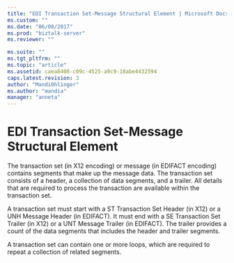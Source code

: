 ```yaml
---
title: "EDI Transaction Set-Message Structural Element | Microsoft Docs"
ms.custom: ""
ms.date: "06/08/2017"
ms.prod: "biztalk-server"
ms.reviewer: ""

ms.suite: ""
ms.tgt_pltfrm: ""
ms.topic: "article"
ms.assetid: caea8408-c09c-4525-a9c9-18abe4432594
caps.latest.revision: 3
author: "MandiOhlinger"
ms.author: "mandia"
manager: "anneta"
---
```

# EDI Transaction Set-Message Structural Element
The transaction set (in X12 encoding) or message (in EDIFACT encoding) contains segments that make up the message data. The transaction set consists of a header, a collection of data segments, and a trailer. All details that are required to process the transaction are available within the transaction set.  
  
 A transaction set must start with a ST Transaction Set Header (in X12) or a UNH Message Header (in EDIFACT). It must end with a SE Transaction Set Trailer (in X12) or a UNT Message Trailer (in EDIFACT). The trailer provides a count of the data segments that includes the header and trailer segments.  
  
 A transaction set can contain one or more loops, which are required to repeat a collection of related segments.